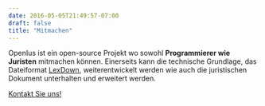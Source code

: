 ```yaml
---
date: 2016-05-05T21:49:57-07:00
draft: false
title: "Mitmachen"
---
```

OpenIus ist ein open-source Projekt wo sowohl **Programmierer wie Juristen** mitmachen können. Einerseits kann die technische Grundlage, das Dateiformat [LexDown](/lexdown), weiterentwickelt werden wie auch die juristischen Dokument unterhalten und erweitert werden.

[Kontakt Sie uns!](https://goo.gl/forms/9idGRtfBQiJS9czl2)

